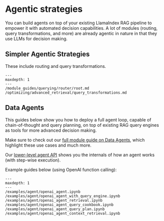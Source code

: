 # Agentic strategies

You can build agents on top of your existing LlamaIndex RAG pipeline to empower it with automated decision capabilities.
A lot of modules (routing, query transformations, and more) are already agentic in nature in that they use LLMs for decision making.

## Simpler Agentic Strategies

These include routing and query transformations.

```{toctree}
---
maxdepth: 1
---
/module_guides/querying/router/root.md
/optimizing/advanced_retrieval/query_transformations.md
```

## Data Agents

This guides below show you how to deploy a full agent loop, capable of chain-of-thought and query planning, on top of existing RAG query engines as tools for more advanced decision making.

Make sure to check out our [full module guide on Data Agents](/module_guides/deploying/agents/root.md), which highlight these use cases and much more.

Our [lower-level agent API](/module_guides/deploying/agents/agent_runner.md) shows you the internals of how an agent works (with step-wise execution).

Example guides below (using OpenAI function calling):

```{toctree}
---
maxdepth: 1
---
/examples/agent/openai_agent.ipynb
/examples/agent/openai_agent_with_query_engine.ipynb
/examples/agent/openai_agent_retrieval.ipynb
/examples/agent/openai_agent_query_cookbook.ipynb
/examples/agent/openai_agent_query_plan.ipynb
/examples/agent/openai_agent_context_retrieval.ipynb
```
